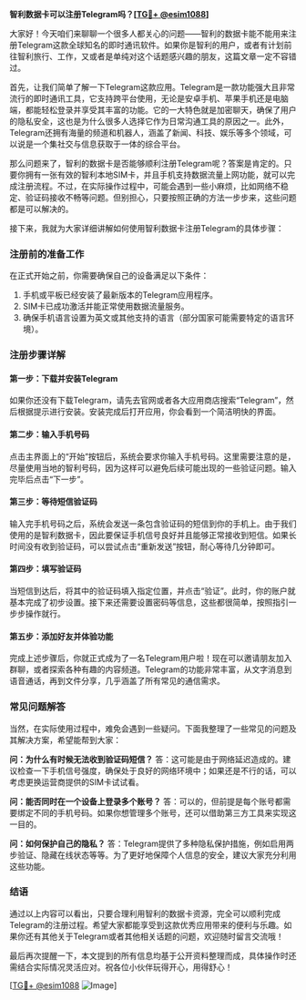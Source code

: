 **智利数据卡可以注册Telegram吗？[[TG💪+ @esim1088](https://t.me/s/esim1088)]**

大家好！今天咱们来聊聊一个很多人都关心的问题——智利的数据卡能不能用来注册Telegram这款全球知名的即时通讯软件。如果你是智利的用户，或者有计划前往智利旅行、工作，又或者是单纯对这个话题感兴趣的朋友，这篇文章一定不容错过。

首先，让我们简单了解一下Telegram这款应用。Telegram是一款功能强大且非常流行的即时通讯工具，它支持跨平台使用，无论是安卓手机、苹果手机还是电脑端，都能轻松登录并享受其丰富的功能。它的一大特色就是加密聊天，确保了用户的隐私安全，这也是为什么很多人选择它作为日常沟通工具的原因之一。此外，Telegram还拥有海量的频道和机器人，涵盖了新闻、科技、娱乐等多个领域，可以说是一个集社交与信息获取于一体的综合平台。

那么问题来了，智利的数据卡是否能够顺利注册Telegram呢？答案是肯定的。只要你拥有一张有效的智利本地SIM卡，并且手机支持数据流量上网功能，就可以完成注册流程。不过，在实际操作过程中，可能会遇到一些小麻烦，比如网络不稳定、验证码接收不畅等问题。但别担心，只要按照正确的方法一步步来，这些问题都是可以解决的。

接下来，我就为大家详细讲解如何使用智利数据卡注册Telegram的具体步骤：

### 注册前的准备工作

在正式开始之前，你需要确保自己的设备满足以下条件：
1. 手机或平板已经安装了最新版本的Telegram应用程序。
2. SIM卡已成功激活并能正常使用数据流量服务。
3. 确保手机语言设置为英文或其他支持的语言（部分国家可能需要特定的语言环境）。

### 注册步骤详解

#### 第一步：下载并安装Telegram
如果你还没有下载Telegram，请先去官网或者各大应用商店搜索“Telegram”，然后根据提示进行安装。安装完成后打开应用，你会看到一个简洁明快的界面。

#### 第二步：输入手机号码
点击主界面上的“开始”按钮后，系统会要求你输入手机号码。这里需要注意的是，尽量使用当地的智利号码，因为这样可以避免后续可能出现的一些验证问题。输入完毕后点击“下一步”。

#### 第三步：等待短信验证码
输入完手机号码之后，系统会发送一条包含验证码的短信到你的手机上。由于我们使用的是智利数据卡，因此要保证手机信号良好并且能够正常接收到短信。如果长时间没有收到验证码，可以尝试点击“重新发送”按钮，耐心等待几分钟即可。

#### 第四步：填写验证码
当短信到达后，将其中的验证码填入指定位置，并点击“验证”。此时，你的账户就基本完成了初步设置。接下来还需要设置密码等信息，这些都很简单，按照指引一步步操作就行。

#### 第五步：添加好友并体验功能
完成上述步骤后，你就正式成为了一名Telegram用户啦！现在可以邀请朋友加入群聊，或者探索各种有趣的内容频道。Telegram的功能非常丰富，从文字消息到语音通话，再到文件分享，几乎涵盖了所有常见的通信需求。

### 常见问题解答

当然，在实际使用过程中，难免会遇到一些疑问。下面我整理了一些常见的问题及其解决方案，希望能帮到大家：

**问：为什么有时候无法收到验证码短信？**
答：这可能是由于网络延迟造成的。建议检查一下手机信号强度，确保处于良好的网络环境中；如果还是不行的话，可以考虑更换运营商提供的SIM卡试试看。

**问：能否同时在一个设备上登录多个账号？**
答：可以的，但前提是每个账号都需要绑定不同的手机号码。如果你想管理多个账号，还可以借助第三方工具来实现这一目的。

**问：如何保护自己的隐私？**
答：Telegram提供了多种隐私保护措施，例如启用两步验证、隐藏在线状态等等。为了更好地保障个人信息的安全，建议大家充分利用这些功能。

### 结语

通过以上内容可以看出，只要合理利用智利的数据卡资源，完全可以顺利完成Telegram的注册过程。希望大家都能享受到这款优秀应用带来的便利与乐趣。如果你还有其他关于Telegram或者其他相关话题的问题，欢迎随时留言交流哦！

最后再次提醒一下，本文提到的所有信息均基于公开资料整理而成，具体操作时还需结合实际情况灵活应对。祝各位小伙伴玩得开心，用得舒心！

[[TG💪+ @esim1088](https://t.me/s/esim1088) ![Image](https://i.postimg.cc/4NQfJmqS/Snipaste-2025-05-13-00-14-12.png)]
